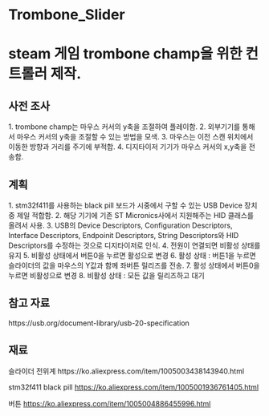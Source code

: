 # Trombone_Slider

<H1>steam 게임 trombone champ을 위한 컨트롤러 제작.</H1>

<H2>사전 조사</H2>
1. trombone champ는 마우스 커서의 y축을 조절하여 플레이함.
2. 외부기기를 통해서 마우스 커서의 y축을 조절할 수 있는 방법을 모색.
3. 마우스는 이전 스캔 위치에서 이동한 방향과 거리를 주기에 부적합.
4. 디지타이저 기기가 마우스 커서의 x,y축을 전송함.


<H2>계획</H2>
1. stm32f411를 사용하는 black pill 보드가 시중에서 구할 수 있는 USB Device 장치 중 제일 적합함.
2. 해당 기기에 기존 ST Micronics사에서 지원해주는 HID 클래스를 올려서 사용.
3. USB의 Device Descriptors, Configuration Descriptors, Interface Descriptors, Endpoinit Descriptors, String Descriptors와 HID Descriptors를 수정하는 것으로 디지타이저로 인식.
4. 전원이 연결되면 비활성 상태를 유지
5. 비활성 상태에서 버튼0을 누르면 활성으로 변경
6. 활성 상태 : 버튼1을 누르면 슬라이더의 값을 마우스의 Y값과 함께 좌버튼 릴리즈를 전송.
7. 활성 상태에서 버튼0을 누르면 비활성으로 변경
8. 비활성 상태 : 모든 값을 릴리즈하고 대기


<H2>참고 자료</H2>
https://usb.org/document-library/usb-20-specification

<H2>재료</H2>
슬라이더 전위계 https://ko.aliexpress.com/item/1005003438143940.html

stm32f411 black pill https://ko.aliexpress.com/item/1005001936761405.html

버튼 https://ko.aliexpress.com/item/1005004886455996.html
